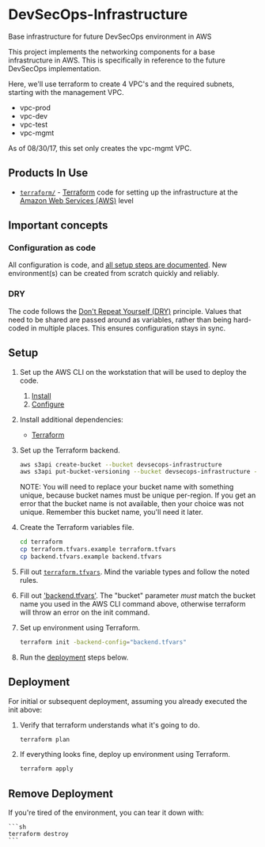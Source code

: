 # DevSecOps-Infrastructure
Base infrastructure for future DevSecOps environment in AWS

This project implements the networking components for a base infrastructure in AWS. This is specifically in reference to the future DevSecOps implementation.

Here, we'll use terraform to create 4 VPC's and the required subnets, starting with the management VPC.

* vpc-prod
* vpc-dev
* vpc-test
* vpc-mgmt

As of 08/30/17, this set only creates the vpc-mgmt VPC.

## Products In Use

* [`terraform/`](terraform/) - [Terraform](https://www.terraform.io/) code for setting up the infrastructure at the [Amazon Web Services (AWS)](https://aws.amazon.com/) level

## Important concepts

### Configuration as code

All configuration is code, and [all setup steps are documented](#setup). New environment(s) can be created from scratch quickly and reliably.

### DRY

The code follows the [Don't Repeat Yourself (DRY)](https://en.wikipedia.org/wiki/Don%27t_repeat_yourself) principle. Values that need to be shared are passed around as variables, rather than being hard-coded in multiple places. This ensures configuration stays in sync.

## Setup

1. Set up the AWS CLI on the workstation that will be used to deploy the code.
    1. [Install](https://docs.aws.amazon.com/cli/latest/userguide/installing.html)
    1. [Configure](https://docs.aws.amazon.com/cli/latest/userguide/cli-chap-getting-started.html)
1. Install additional dependencies:
    * [Terraform](https://www.terraform.io/)
1. Set up the Terraform backend.

    ```sh
    aws s3api create-bucket --bucket devsecops-infrastructure
    aws s3api put-bucket-versioning --bucket devsecops-infrastructure --versioning-configuration Status=Enabled
    ```
    NOTE: You will need to replace your bucket name with something unique, because bucket names must be unique per-region. If you get an error that the bucket name is not available, then your choice was not unique. Remember this bucket name, you'll need it later.

1. Create the Terraform variables file.

    ```sh
    cd terraform
    cp terraform.tfvars.example terraform.tfvars
    cp backend.tfvars.example backend.tfvars
    ```

1. Fill out [`terraform.tfvars`](terraform/terraform.tfvars.example). Mind the variable types and follow the noted rules.
1. Fill out ['backend.tfvars'](terraform/backend.tfvars.example). The "bucket" parameter *must* match the bucket name you used in the AWS CLI command above, otherwise terraform will throw an error on the init command.
1. Set up environment using Terraform.

    ```sh
    terraform init -backend-config="backend.tfvars"
    ```

1. Run the [deployment](#deployment) steps below.

## Deployment

For initial or subsequent deployment, assuming you already executed the init above:

1. Verify that terraform understands what it's going to do.
    ```sh
    terraform plan
    ```
1. If everything looks fine, deploy up environment using Terraform.
    ```sh
    terraform apply
    ```

## Remove Deployment

If you're tired of the environment, you can tear it down with:

    ```sh
    terraform destroy
    ```
